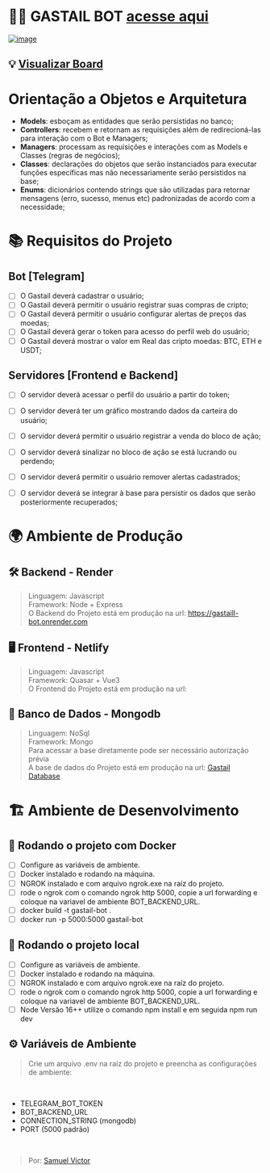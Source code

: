 # 🐦‍🔥 GASTAIL BOT [acesse aqui](https://t.me/GasTail_bot) 

[![image](https://github.com/user-attachments/assets/9683edc5-1768-4f74-8075-b2329cd2eb8a)](https://samuelvictorol.github.io/portfolio/portfolio)

## 💡 [Visualizar Board](https://whimsical.com/gastail-bot-C5Pf2PrrrYgAQMaoXXVUEg)

# Orientação a Objetos e Arquitetura
- <strong>Models</strong>: esboçam as entidades que serão persistidas no banco;
- <strong>Controllers</strong>: recebem e retornam as requisições além de redirecioná-las para interação com o Bot e Managers;
- <strong>Managers</strong>: processam as requisições e interações com as Models e Classes (regras de negócios);
- <strong>Classes</strong>: declarações do objetos que serão instanciados para executar funções específicas mas não necessariamente serão persistidos na base;
- <strong>Enums</strong>: dicionários contendo strings que são utilizadas para retornar mensagens (erro, sucesso, menus etc) padronizadas de acordo com a necessidade;

# 📚 Requisitos do Projeto
## Bot [Telegram]
 - [ ] O Gastail deverá cadastrar o usuário;
 - [ ] O Gastail deverá permitir o usuário registrar suas compras de cripto;
 - [ ] O Gastail deverá permitir o usuário configurar alertas de preços das moedas;
 - [ ] O Gastail deverá gerar o token para acesso do perfil web do usuário;
 - [ ] O Gastail deverá mostrar o valor em Real das cripto moedas: BTC, ETH e USDT;

## Servidores [Frontend e Backend]
- [ ] O servidor deverá acessar o perfil do usuário a partir do token;
- [ ] O servidor deverá ter um gráfico mostrando dados da carteira do usuário;
- [ ] O servidor deverá permitir o usuário registrar a venda do bloco de ação;
- [ ] O servidor deverá sinalizar no bloco de ação se está lucrando ou perdendo;
- [ ] O servidor deverá permitir o usuário remover alertas cadastrados;
- [ ] O servidor deverá se integrar à base para persistir os dados que serão posteriormente recuperados;


# 🌍 Ambiente de Produção

## 🛠️ Backend - Render

> Linguagem: Javascript<br>
> Framework: Node + Express<br>
> O Backend do Projeto está em produção na url: https://gastaill-bot.onrender.com<br>

## 🖥️ Frontend - Netlify

> Linguagem: Javascript<br>
> Framework: Quasar + Vue3<br>
> O Frontend do Projeto está em produção na url: <br>

## 🎲 Banco de Dados - Mongodb

> Linguagem: NoSql<br>
> Framework:  Mongo<br>
> Para acessar a base diretamente pode ser necessário autorização prévia<br>
> A base de dados do Projeto está em produção na url: [Gastail Database](https://cloud.mongodb.com/v2/67aa609b61c70d27b71fcc76#/metrics/replicaSet/67aa6181f84ff70f87a7315d/explorer/Projeto-1-db/acaos/find)<br>


# 🏗️ Ambiente de Desenvolvimento
## 🐋 Rodando o projeto com Docker
- [ ] Configure as variáveis de ambiente.
- [ ] Docker instalado e rodando na máquina.
- [ ] NGROK instalado e com arquivo ngrok.exe na raíz do projeto.
- [ ] rode o ngrok com o comando ngrok http 5000, copie a url forwarding e coloque na variavel de ambiente BOT_BACKEND_URL.
- [ ] docker build -t gastail-bot .
- [ ] docker run -p 5000:5000 gastail-bot

## 📍 Rodando o projeto local
- [ ] Configure as variáveis de ambiente.
- [ ] Docker instalado e rodando na máquina.
- [ ] NGROK instalado e com arquivo ngrok.exe na raíz do projeto.
- [ ] rode o ngrok com o comando ngrok http 5000, copie a url forwarding e coloque na variavel de ambiente BOT_BACKEND_URL.
- [ ] Node Versão 16++ utilize o comando npm install e em seguida npm run dev

## ⚙️ Variáveis de Ambiente
 > Crie um arquivo .env na raíz do projeto e preencha as configurações de ambiente:
<br>

 - TELEGRAM_BOT_TOKEN
 - BOT_BACKEND_URL
 - CONNECTION_STRING (mongodb)
 - PORT (5000 padrão)
<br>

> Por: [Samuel Victor](https://samuelvictorol.github.io/portfolio/)<br>

